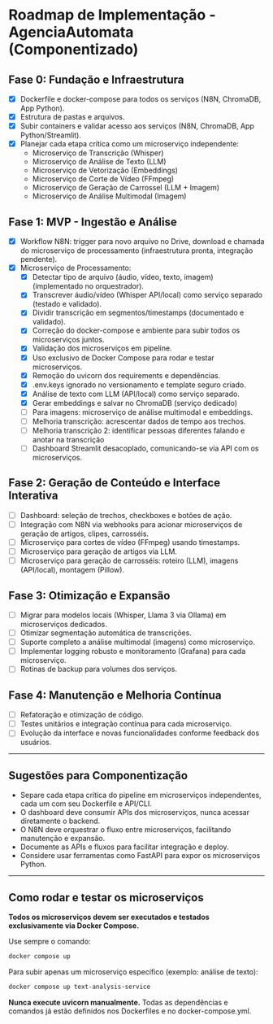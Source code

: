 # Roadmap de Implementação - AgenciaAutomata (Componentizado)

## Fase 0: Fundação e Infraestrutura
- [x] Dockerfile e docker-compose para todos os serviços (N8N, ChromaDB, App Python).
- [x] Estrutura de pastas e arquivos.
- [x] Subir containers e validar acesso aos serviços (N8N, ChromaDB, App Python/Streamlit).
- [x] Planejar cada etapa crítica como um microserviço independente:
    - Microserviço de Transcrição (Whisper)
    - Microserviço de Análise de Texto (LLM)
    - Microserviço de Vetorização (Embeddings)
    - Microserviço de Corte de Vídeo (FFmpeg)
    - Microserviço de Geração de Carrossel (LLM + Imagem)
    - Microserviço de Análise Multimodal (Imagem)

## Fase 1: MVP - Ingestão e Análise

- [x] Workflow N8N: trigger para novo arquivo no Drive, download e chamada do microserviço de processamento (infraestrutura pronta, integração pendente).
- [x] Microserviço de Processamento:
    - [x] Detectar tipo de arquivo (áudio, vídeo, texto, imagem) (implementado no orquestrador).
    - [x] Transcrever áudio/vídeo (Whisper API/local) como serviço separado (testado e validado).
    - [x] Dividir transcrição em segmentos/timestamps (documentado e validado).
    - [x] Correção do docker-compose e ambiente para subir todos os microserviços juntos.
    - [x] Validação dos microserviços em pipeline.
    - [x] Uso exclusivo de Docker Compose para rodar e testar microserviços.
    - [x] Remoção do uvicorn dos requirements e dependências.
    - [x] .env.keys ignorado no versionamento e template seguro criado.
    - [x] Análise de texto com LLM (API/local) como serviço separado.
    - [x] Gerar embeddings e salvar no ChromaDB (serviço dedicado)
    - [ ] Para imagens: microserviço de análise multimodal e embeddings.
    - [ ] Melhoria transcrição: acrescentar dados de tempo aos trechos.
    - [ ] Melhoria transcrição 2: identificar pessoas diferentes falando e anotar na transcrição
    - [ ] Dashboard Streamlit desacoplado, comunicando-se via API com os microserviços.

## Fase 2: Geração de Conteúdo e Interface Interativa
- [ ] Dashboard: seleção de trechos, checkboxes e botões de ação.
- [ ] Integração com N8N via webhooks para acionar microserviços de geração de artigos, clipes, carrosséis.
- [ ] Microserviço para cortes de vídeo (FFmpeg) usando timestamps.
- [ ] Microserviço para geração de artigos via LLM.
- [ ] Microserviço para geração de carrosséis: roteiro (LLM), imagens (API/local), montagem (Pillow).

## Fase 3: Otimização e Expansão
- [ ] Migrar para modelos locais (Whisper, Llama 3 via Ollama) em microserviços dedicados.
- [ ] Otimizar segmentação automática de transcrições.
- [ ] Suporte completo a análise multimodal (imagens) como microserviço.
- [ ] Implementar logging robusto e monitoramento (Grafana) para cada microserviço.
- [ ] Rotinas de backup para volumes dos serviços.

## Fase 4: Manutenção e Melhoria Contínua
- [ ] Refatoração e otimização de código.
- [ ] Testes unitários e integração contínua para cada microserviço.
- [ ] Evolução da interface e novas funcionalidades conforme feedback dos usuários.

---

## Sugestões para Componentização

- Separe cada etapa crítica do pipeline em microserviços independentes, cada um com seu Dockerfile e API/CLI.
- O dashboard deve consumir APIs dos microserviços, nunca acessar diretamente o backend.
- O N8N deve orquestrar o fluxo entre microserviços, facilitando manutenção e expansão.
- Documente as APIs e fluxos para facilitar integração e deploy.
- Considere usar ferramentas como FastAPI para expor os microserviços Python.

---

## Como rodar e testar os microserviços

**Todos os microserviços devem ser executados e testados exclusivamente via Docker Compose.**

Use sempre o comando:

```bash
docker compose up
```

Para subir apenas um microserviço específico (exemplo: análise de texto):

```bash
docker compose up text-analysis-service
```

**Nunca execute uvicorn manualmente.** Todas as dependências e comandos já estão definidos nos Dockerfiles e no docker-compose.yml.